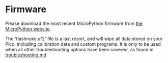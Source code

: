 # Firmware

Please download the most recent MicroPython firmware from [the MicroPython website](https://micropython.org/download/rp2-pico/).

The 'flashnuke.uf2' file is a last resort, and will wipe all data stored on your Pico, including calibration data and custom programs.
It is only to be used when all other troubleshooting options have been covered, as found in [troubleshooting.md](../../troubleshooting.md)
